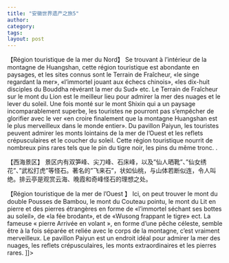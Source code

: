 ```yaml
---
title: "安徽世界遗产之旅5"
author:
category: 
tags: 
layout: post
---
```


【Région touristique de la mer du Nord】   Se trouvant à l’intérieur de la montagne de Huangshan, cette région touristique est abondante en paysages, et les sites connus sont le Terrain de Fraîcheur, «le singe regardant la mer», «l’immortel jouant aux échecs chinois», «les dix-huit disciples du Bouddha révérant la mer du Sud» etc. Le Terrain de Fraîcheur sur le mont du Lion est le meilleur lieu pour admirer la mer des nuages et le lever du soleil. Une fois monté sur le mont Shixin qui a un paysage incomparablement superbe, les touristes ne pourront pas s’empêcher de glorifier avec le ver «en croire finalement que la montagne Huangshan est le plus merveilleux dans le monde entier». Du pavillon Paiyun, les touristes peuvent admirer les monts lointains de la mer de l’Ouest et les reflets crépusculaires et le coucher du soleil. Cette région touristique nourrit de nombreux pins rares tels que le pin du tigre noir, les pins du même tronc.  .

【西海景区】   景区内有双笋峰、尖刀峰、石床峰，以及”仙人晒靴”、”仙女绣花”、”武松打虎”等怪石。著名的”飞来石”，状如仙桃，与山体若断似连，令人叫绝。排云亭是观赏云海、晚霞和奇峰怪石的理想之处。

【Région touristique de la mer de l’Ouest 】   Ici, on peut trouver le mont du double Pousses de Bambou, le mont du Couteau pointu, le mont du Lit en pierre et des pierres étrangères en forme de «l’immortel séchant ses bottes au soleil», de «la fée brodant», et de «Wusong frappant le tigre» ect. La fameuse «  pierre Arrivée en volant », en forme d’une pêche céleste, semble être à la fois séparée et reliée avec le corps de la montagne, c’est vraiment merveilleux. Le pavillon Paiyun est un endroit idéal pour admirer la mer des nuages, les reflets crépusculaires, les monts extraordinaires et les pierres rares. ]]>


